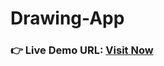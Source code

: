 # Drawing-App
### **👉 Live Demo URL:** <a href="https://shreyash00007.github.io/Drawing-App/">**Visit Now** </a>
